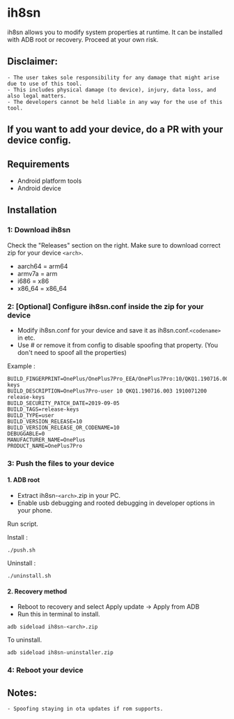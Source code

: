 # ih8sn

ih8sn allows you to modify system properties at runtime. It can be installed with ADB root or recovery. Proceed at your own risk.

## Disclaimer:

```
- The user takes sole responsibility for any damage that might arise due to use of this tool.
- This includes physical damage (to device), injury, data loss, and also legal matters.
- The developers cannot be held liable in any way for the use of this tool.
```

## If you want to add your device, do a PR with your device config.

## Requirements

- Android platform tools
- Android device

## Installation

### 1: Download ih8sn

Check the "Releases" section on the right. Make sure to download correct zip for your device `<arch>`.

- aarch64 = arm64
- armv7a = arm
- i686 = x86
- x86_64 = x86_64

### 2: [Optional] Configure ih8sn.conf inside the zip for your device

- Modify ih8sn.conf for your device and save it as ih8sn.conf.`<codename>` in etc.
- Use # or remove it from config to disable spoofing that property. (You don't need to spoof all the properties)

Example :

```
BUILD_FINGERPRINT=OnePlus/OnePlus7Pro_EEA/OnePlus7Pro:10/QKQ1.190716.003/1910071200:user/release-keys
BUILD_DESCRIPTION=OnePlus7Pro-user 10 QKQ1.190716.003 1910071200 release-keys
BUILD_SECURITY_PATCH_DATE=2019-09-05
BUILD_TAGS=release-keys
BUILD_TYPE=user
BUILD_VERSION_RELEASE=10
BUILD_VERSION_RELEASE_OR_CODENAME=10
DEBUGGABLE=0
MANUFACTURER_NAME=OnePlus
PRODUCT_NAME=OnePlus7Pro
```

### 3: Push the files to your device

#### 1. ADB root

- Extract ih8sn-`<arch>`.zip in your PC.
- Enable usb debugging and rooted debugging in developer options in your phone. 

Run script.

Install :
```
./push.sh
```
Uninstall :
```
./uninstall.sh
```

#### 2. Recovery method

- Reboot to recovery and select Apply update -> Apply from ADB
- Run this in terminal to install.
```
adb sideload ih8sn-<arch>.zip
```

To uninstall.
```
adb sideload ih8sn-uninstaller.zip
```

### 4: Reboot your device 

## Notes: 
```
- Spoofing staying in ota updates if rom supports.
```
